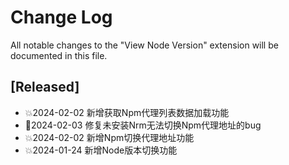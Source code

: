 # Change Log

All notable changes to the "View Node Version" extension will be documented in this file.

## [Released]

- 💥2024-02-02  新增获取Npm代理列表数据加载功能
- 🐞2024-02-03  修复未安装Nrm无法切换Npm代理地址的bug
- 💥2024-02-02  新增Npm切换代理地址功能
- 💥2024-01-24  新增Node版本切换功能